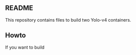 
## README

This repository contains files to build two Yolo-v4 containers. 

## Howto

If you want to build 


